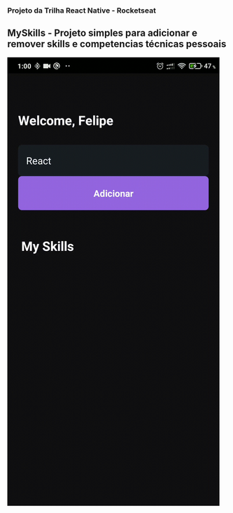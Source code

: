 ### Projeto da Trilha React Native - Rocketseat

## MySkills - Projeto simples para adicionar e remover skills e competencias técnicas pessoais

![alt-text](src/img/mySkills.gif)
